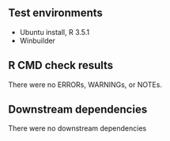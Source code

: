 ## Test environments
* Ubuntu install, R 3.5.1
* Winbuilder

## R CMD check results
There were no ERRORs, WARNINGs, or NOTEs.

## Downstream dependencies
There were no downstream dependencies
